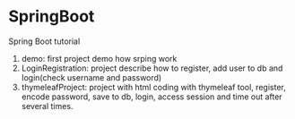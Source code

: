 # SpringBoot
Spring Boot tutorial
1. demo: first project demo how srping work
2. LoginRegistration: project describe how to register, add user to db and login(check username and password)
3. thymeleafProject: project with html coding with thymeleaf tool, register, encode password, save to db, login, access session and time out after several times.
